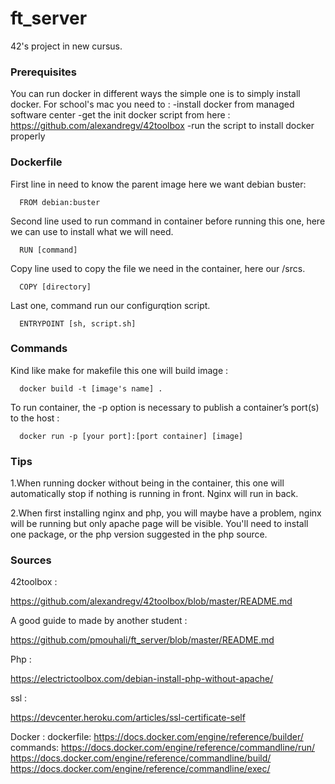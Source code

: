 # ft_server

42's project in new cursus.

### Prerequisites

You can run docker in different ways the simple one is to simply install docker.
For school's mac you need to :
-install docker from managed software center
-get the init docker script from here : https://github.com/alexandregv/42toolbox
-run the script to install docker properly

### Dockerfile

First line in need to know the parent image here we want debian buster:
      
      FROM debian:buster
      
Second line used to run command in container before running this one, here we can use to install what we will need.
      
      RUN [command]
      
Copy line used to copy the file we need in the container, here our /srcs.

      COPY [directory]

Last one, command run our configurqtion script.

      ENTRYPOINT [sh, script.sh]

### Commands

Kind like make for makefile this one will build image :

      docker build -t [image's name] .

To run container, the -p option is necessary to publish a container’s port(s) to the host :

      docker run -p [your port]:[port container] [image]

### Tips
1.When running docker without being in the container, this one will automatically stop
if nothing is running in front.
Nginx will run in back.

2.When first installing nginx and php, you will maybe have a problem, nginx will be running but only apache page will be visible. You'll need to install one package, or the php version suggested in the php source.

### Sources

42toolbox :

https://github.com/alexandregv/42toolbox/blob/master/README.md

A good guide to made by another student :

https://github.com/pmouhali/ft_server/blob/master/README.md

Php :

https://electrictoolbox.com/debian-install-php-without-apache/

ssl :

https://devcenter.heroku.com/articles/ssl-certificate-self

Docker :
dockerfile:
https://docs.docker.com/engine/reference/builder/
commands:
https://docs.docker.com/engine/reference/commandline/run/
https://docs.docker.com/engine/reference/commandline/build/
https://docs.docker.com/engine/reference/commandline/exec/
